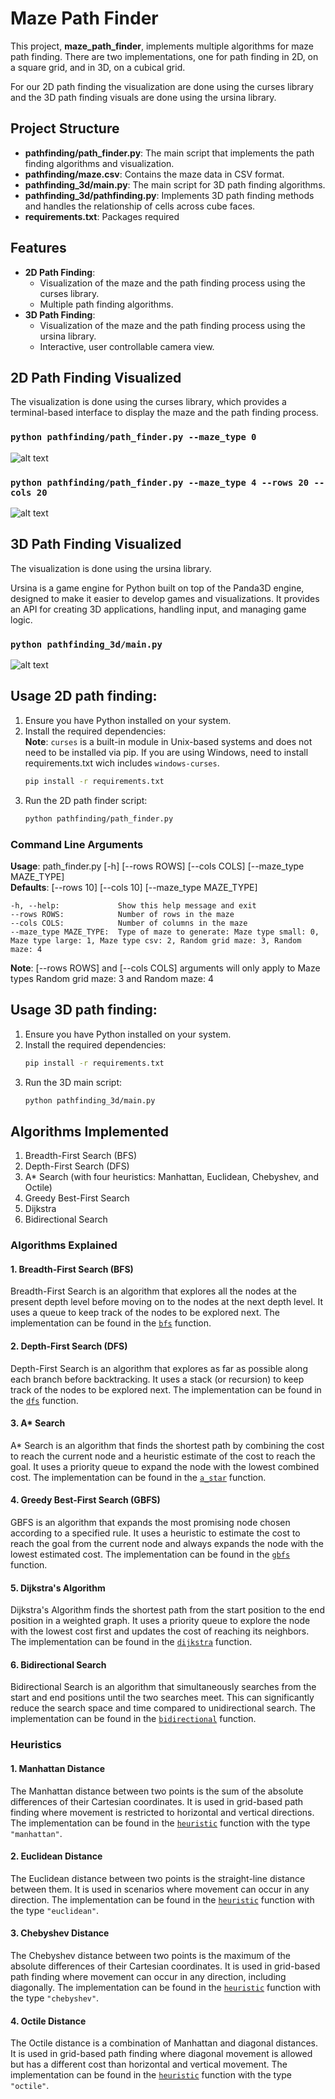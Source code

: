 # Maze Path Finder

This project, **maze_path_finder**, implements multiple algorithms for maze path finding. There are two implementations, one for path finding in 2D, on a square grid, and in 3D, on a cubical grid.

For our 2D path finding the visualization are done using the curses library and the 3D path finding visuals are done using the ursina library.


## Project Structure
- **pathfinding/path_finder.py**: The main script that implements the path finding algorithms and visualization.
- **pathfinding/maze.csv**: Contains the maze data in CSV format.
- **pathfinding_3d/main.py**: The main script for 3D path finding algorithms.
- **pathfinding_3d/pathfinding.py**: Implements 3D path finding methods and handles the relationship of cells across cube faces.
- **requirements.txt**: Packages required

## Features

- **2D Path Finding**:
    - Visualization of the maze and the path finding process using the curses library.
    - Multiple path finding algorithms.
- **3D Path Finding**: 
    - Visualization of the maze and the path finding process using the ursina library.
    - Interactive, user controllable camera view.

## 2D Path Finding Visualized
The visualization is done using the curses library, which provides a terminal-based interface to display the maze and the path finding process.  

### `python pathfinding/path_finder.py --maze_type 0`
![alt text](https://raw.githubusercontent.com/SantiagoEnriqueGA/maze_path_finder/refs/heads/main/img/maze_type_0.png)
<!-- 

### `python pathfinding/path_finder.py --maze_type 1`
![alt text](https://raw.githubusercontent.com/SantiagoEnriqueGA/maze_path_finder/refs/heads/main/img/maze_type_1.png)


### `python pathfinding/path_finder.py --maze_type 3 --rows 25 --cols 25`  
![alt text](https://raw.githubusercontent.com/SantiagoEnriqueGA/maze_path_finder/refs/heads/main/img/maze_type_3_r25_c25.png) -->


### `python pathfinding/path_finder.py --maze_type 4 --rows 20 --cols 20`  
![alt text](https://raw.githubusercontent.com/SantiagoEnriqueGA/maze_path_finder/refs/heads/main/img/maze_type_4_r20_c20.png)


## 3D Path Finding Visualized
The visualization is done using the ursina library.

Ursina is a game engine for Python built on top of the Panda3D engine, designed to make it easier to develop games and visualizations. It provides an API for creating 3D applications, handling input, and managing game logic. 

### `python pathfinding_3d/main.py `  
![alt text](https://raw.githubusercontent.com/SantiagoEnriqueGA/maze_path_finder/refs/heads/main/img/cube_maze_25.png)


## Usage 2D path finding:

1. Ensure you have Python installed on your system.  
2. Install the required dependencies:  
**Note**: `curses` is a built-in module in Unix-based systems and does not need to be installed via pip. If you are using Windows, need to install requirements.txt wich includes `windows-curses`.
    ```sh
    pip install -r requirements.txt
    ```
3. Run the 2D path finder script:
    ```sh
    python pathfinding/path_finder.py
    ```

### Command Line Arguments
**Usage**: path_finder.py [-h] [--rows ROWS] [--cols COLS] [--maze_type MAZE_TYPE]  
**Defaults**: [--rows 10] [--cols 10] [--maze_type MAZE_TYPE]
```
-h, --help:             Show this help message and exit
--rows ROWS:            Number of rows in the maze
--cols COLS:            Number of columns in the maze
--maze_type MAZE_TYPE:  Type of maze to generate: Maze type small: 0, Maze type large: 1, Maze type csv: 2, Random grid maze: 3, Random maze: 4
```
**Note**: [--rows ROWS] and [--cols COLS] arguments will only apply to Maze types Random grid maze: 3 and Random maze: 4


## Usage 3D path finding:

1. Ensure you have Python installed on your system.  
2. Install the required dependencies:  
    ```sh
    pip install -r requirements.txt
    ```
3. Run the 3D main script:
    ```sh
    python pathfinding_3d/main.py
    ```

## Algorithms Implemented

1. Breadth-First Search (BFS)
2. Depth-First Search (DFS)
3. A* Search (with four heuristics: Manhattan, Euclidean, Chebyshev, and Octile)
4. Greedy Best-First Search
5. Dijkstra
6. Bidirectional Search 


### Algorithms Explained
#### 1. Breadth-First Search (BFS)
Breadth-First Search is an algorithm that explores all the nodes at the present depth level before moving on to the nodes at the next depth level. It uses a queue to keep track of the nodes to be explored next. The implementation can be found in the [`bfs`](path_finder.py) function.

#### 2. Depth-First Search (DFS)
Depth-First Search is an algorithm that explores as far as possible along each branch before backtracking. It uses a stack (or recursion) to keep track of the nodes to be explored next. The implementation can be found in the [`dfs`](path_finder.py) function.

#### 3. A* Search
A* Search is an algorithm that finds the shortest path by combining the cost to reach the current node and a heuristic estimate of the cost to reach the goal. It uses a priority queue to expand the node with the lowest combined cost. The implementation can be found in the [`a_star`](path_finder.py) function.

#### 4. Greedy Best-First Search (GBFS)
GBFS is an algorithm that expands the most promising node chosen according to a specified rule. It uses a heuristic to estimate the cost to reach the goal from the current node and always expands the node with the lowest estimated cost. The implementation can be found in the [`gbfs`](path_finder.py) function.

#### 5. Dijkstra's Algorithm
Dijkstra's Algorithm finds the shortest path from the start position to the end position in a weighted graph. It uses a priority queue to explore the node with the lowest cost first and updates the cost of reaching its neighbors. The implementation can be found in the [`dijkstra`](path_finder.py) function.

#### 6. Bidirectional Search
Bidirectional Search is an algorithm that simultaneously searches from the start and end positions until the two searches meet. This can significantly reduce the search space and time compared to unidirectional search. The implementation can be found in the [`bidirectional`](path_finder.py) function.

### Heuristics

#### 1. Manhattan Distance
The Manhattan distance between two points is the sum of the absolute differences of their Cartesian coordinates. It is used in grid-based path finding where movement is restricted to horizontal and vertical directions. The implementation can be found in the [`heuristic`](path_finder.py) function with the type `"manhattan"`.

#### 2. Euclidean Distance
The Euclidean distance between two points is the straight-line distance between them. It is used in scenarios where movement can occur in any direction. The implementation can be found in the [`heuristic`](path_finder.py) function with the type `"euclidean"`.

#### 3. Chebyshev Distance
The Chebyshev distance between two points is the maximum of the absolute differences of their Cartesian coordinates. It is used in grid-based path finding where movement can occur in any direction, including diagonally. The implementation can be found in the [`heuristic`](path_finder.py) function with the type `"chebyshev"`.

#### 4. Octile Distance
The Octile distance is a combination of Manhattan and diagonal distances. It is used in grid-based path finding where diagonal movement is allowed but has a different cost than horizontal and vertical movement. The implementation can be found in the [`heuristic`](path_finder.py) function with the type `"octile"`.





